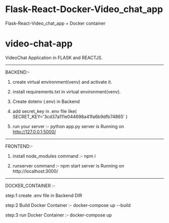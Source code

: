 # Flask-React-Docker-Video_chat_app
Flask-React-Video_chat_app + Docker container


# video-chat-app
VideoChat Application in FLASK and REACTJS.

_______________________________________________________
BACKEND:-


1. create virtual environment(venv) and activate it.
2. install requirements.txt in virtual environment(venv).

3. Create dotenv (.env) in Backend 
4. add secret_key in .env file like( SECRET_KEY='3cd37a111e044698a41fa6b9dfb74865'  )

5. run your server :- python app.py
   server is Running on http://127.0.0.1:5000/

________________________________________________________
FRONTEND:-

1. install node_modules command :- npm i

2. runserver command :- npm start
   server is Running on http://localhost:3000/
________________________________________________________

DOCKER_CONTAINER :-

step:1 create .env file in Backend DIR

step:2 Build Docker Container :- docker-compose up --build

step:3 run Docker Container :- docker-compose up
